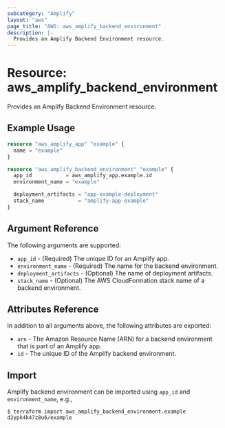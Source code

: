 ```yaml
---
subcategory: "Amplify"
layout: "aws"
page_title: "AWS: aws_amplify_backend_environment"
description: |-
  Provides an Amplify Backend Environment resource.
---
```


# Resource: aws_amplify_backend_environment

Provides an Amplify Backend Environment resource.

## Example Usage

```terraform
resource "aws_amplify_app" "example" {
  name = "example"
}

resource "aws_amplify_backend_environment" "example" {
  app_id           = aws_amplify_app.example.id
  environment_name = "example"

  deployment_artifacts = "app-example-deployment"
  stack_name           = "amplify-app-example"
}
```

## Argument Reference

The following arguments are supported:

* `app_id` - (Required) The unique ID for an Amplify app.
* `environment_name` - (Required) The name for the backend environment.
* `deployment_artifacts` - (Optional) The name of deployment artifacts.
* `stack_name` - (Optional) The AWS CloudFormation stack name of a backend environment.

## Attributes Reference

In addition to all arguments above, the following attributes are exported:

* `arn` - The Amazon Resource Name (ARN) for a backend environment that is part of an Amplify app.
* `id` - The unique ID of the Amplify backend environment.

## Import

Amplify backend environment can be imported using `app_id` and `environment_name`, e.g.,

```
$ terraform import aws_amplify_backend_environment.example d2ypk4k47z8u6/example
```
